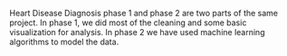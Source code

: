 Heart Disease Diagnosis phase 1 and phase 2 are two parts of the same project. In phase 1, we did most of the cleaning and some basic visualization for analysis. In phase 2 we have used machine learning algorithms to model the data.
